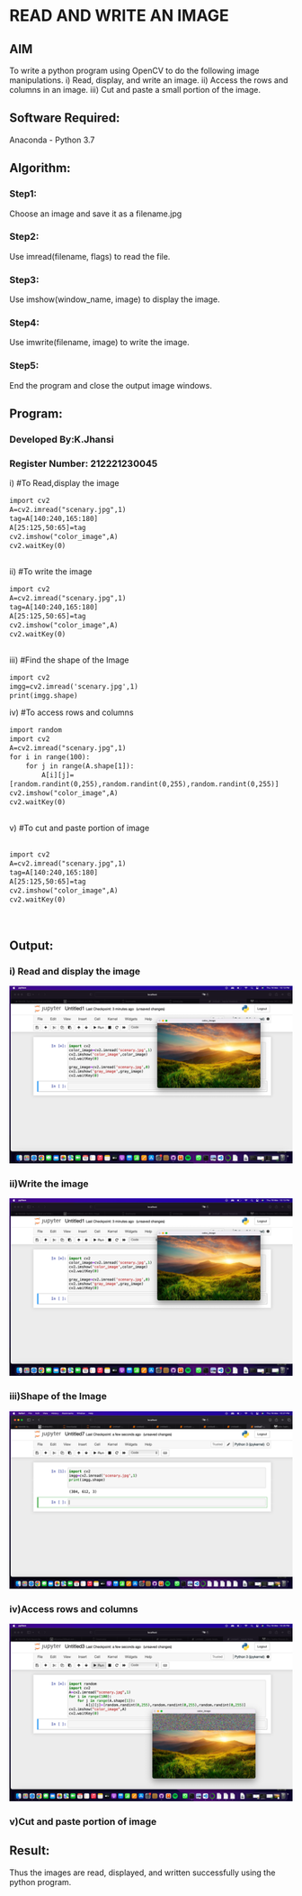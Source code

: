 # READ AND WRITE AN IMAGE
## AIM
To write a python program using OpenCV to do the following image manipulations.
i) Read, display, and write an image.
ii) Access the rows and columns in an image.
iii) Cut and paste a small portion of the image.

## Software Required:
Anaconda - Python 3.7
## Algorithm:
### Step1:
Choose an image and save it as a filename.jpg
### Step2:
Use imread(filename, flags) to read the file.
### Step3:
Use imshow(window_name, image) to display the image.
### Step4:
Use imwrite(filename, image) to write the image.
### Step5:
End the program and close the output image windows.
## Program:
### Developed By:K.Jhansi
### Register Number: 212221230045
i) #To Read,display the image
```
import cv2
A=cv2.imread("scenary.jpg",1)
tag=A[140:240,165:180]
A[25:125,50:65]=tag
cv2.imshow("color_image",A)
cv2.waitKey(0)


```
ii) #To write the image
```
import cv2
A=cv2.imread("scenary.jpg",1)
tag=A[140:240,165:180]
A[25:125,50:65]=tag
cv2.imshow("color_image",A)
cv2.waitKey(0)


```
iii) #Find the shape of the Image
```python3
import cv2
imgg=cv2.imread('scenary.jpg',1)
print(imgg.shape)

```
iv) #To access rows and columns

```python3
import random
import cv2
A=cv2.imread("scenary.jpg",1)
for i in range(100):
    for j in range(A.shape[1]):
        A[i][j]=[random.randint(0,255),random.randint(0,255),random.randint(0,255)]
cv2.imshow("color_image",A)
cv2.waitKey(0)


```
v) #To cut and paste portion of image
```python3

import cv2
A=cv2.imread("scenary.jpg",1)
tag=A[140:240,165:180]
A[25:125,50:65]=tag
cv2.imshow("color_image",A)
cv2.waitKey(0)



```

## Output:

### i) Read and display the image
![output](https://github.com/jhansi21005096/Read-and-Write-Image/blob/main/output1.jpg)

### ii)Write the image
![output](https://github.com/jhansi21005096/Read-and-Write-Image/blob/main/output2.jpg)


### iii)Shape of the Image

![output](https://github.com/jhansi21005096/Read-and-Write-Image/blob/main/output3.jpg)

### iv)Access rows and columns

![output](https://github.com/jhansi21005096/Read-and-Write-Image/blob/main/output4.jpg)

### v)Cut and paste portion of image



## Result:
Thus the images are read, displayed, and written successfully using the python program.


